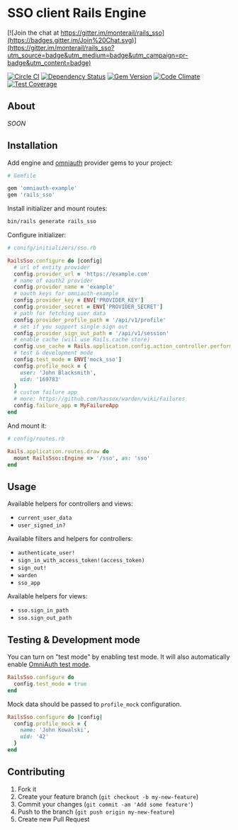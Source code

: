 # SSO client Rails Engine

[![Join the chat at https://gitter.im/monterail/rails_sso](https://badges.gitter.im/Join%20Chat.svg)](https://gitter.im/monterail/rails_sso?utm_source=badge&utm_medium=badge&utm_campaign=pr-badge&utm_content=badge)

[![Circle CI](https://circleci.com/gh/monterail/rails_sso/tree/master.svg?style=shield&circle-token=237c44548fb2c2597bcd0bc7b1dd99c81329e574)](https://circleci.com/gh/monterail/rails_sso/tree/master)
[![Dependency Status](https://gemnasium.com/monterail/rails_sso.svg)](https://gemnasium.com/monterail/rails_sso)
[![Gem Version](https://badge.fury.io/rb/rails_sso.svg)](http://badge.fury.io/rb/rails_sso)
[![Code Climate](https://codeclimate.com/github/monterail/rails_sso/badges/gpa.svg)](https://codeclimate.com/github/monterail/rails_sso)
[![Test Coverage](https://codeclimate.com/github/monterail/rails_sso/badges/coverage.svg)](https://codeclimate.com/github/monterail/rails_sso)

## About

*SOON*

## Installation

Add engine and [omniauth](https://github.com/intridea/omniauth-oauth2) provider gems to your project:

```ruby
# Gemfile

gem 'omniauth-example'
gem 'rails_sso'
```

Install initializer and mount routes:

```bash
bin/rails generate rails_sso
```

Configure initializer:

```ruby
# conifg/initializers/sso.rb

RailsSso.configure do |config|
  # url of entity provider
  config.provider_url = 'https://example.com'
  # name of oauth2 provider
  config.provider_name = 'example'
  # oauth keys for omniauth-example
  config.provider_key = ENV['PROVIDER_KEY']
  config.provider_secret = ENV['PROVIDER_SECRET']
  # path for fetching user data
  config.provider_profile_path = '/api/v1/profile'
  # set if you support single sign out
  config.provider_sign_out_path = '/api/v1/session'
  # enable cache (will use Rails.cache store)
  config.use_cache = Rails.application.config.action_controller.perform_caching
  # test & development mode
  config.test_mode = ENV['mock_sso']
  config.profile_mock = {
    user: 'John Blacksmith',
    uid: '169783'
  }
  # custom failure app
  # more: https://github.com/hassox/warden/wiki/Failures
  config.failure_app = MyFailureApp
end
```

And mount it:

```ruby
# config/routes.rb

Rails.application.routes.draw do
  mount RailsSso::Engine => '/sso', as: 'sso'
end
```

## Usage

Available helpers for controllers and views:

* `current_user_data`
* `user_signed_in?`

Available filters and helpers for controllers:

* `authenticate_user!`
* `sign_in_with_access_token!(access_token)`
* `sign_out!`
* `warden`
* `sso_app`

Available helpers for views:

* `sso.sign_in_path`
* `sso.sign_out_path`

## Testing & Development mode

You can turn on "test mode" by enabling test mode. It will also automatically enable [OmniAuth test mode](https://github.com/intridea/omniauth/wiki/Integration-Testing).

```ruby
RailsSso.configure do
  config.test_mode = true
end
```

Mock data should be passed to `profile_mock` configuration.

```ruby
RailsSso.configure do |config|
  config.profile_mock = {
    name: 'John Kowalski',
    uid: '42'
  }
end
```

## Contributing

1. Fork it
2. Create your feature branch (`git checkout -b my-new-feature`)
3. Commit your changes (`git commit -am 'Add some feature'`)
4. Push to the branch (`git push origin my-new-feature`)
5. Create new Pull Request
